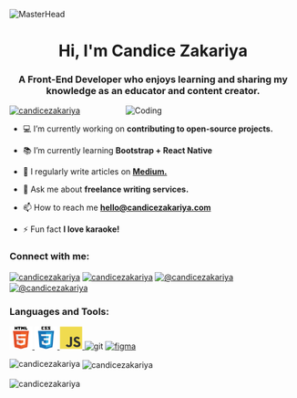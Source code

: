 ![MasterHead](https://candicezakariya.com/wp-content/uploads/2022/11/CANDICE-ZAKARIYA-1.png)
<h1 align="center">Hi, I'm Candice Zakariya</h1>
<h3 align="center">A Front-End Developer who enjoys learning and sharing my knowledge as an educator and content creator.</h3>

<img align="right" alt="Coding" width="400" src="https://media.giphy.com/media/NTqDdogPlDSCH6MUvW/giphy.gif"
  style="display: inline-block; margin: 0 auto; max-width: 300px">

<p align="left"> <a href="https://twitter.com/candicezakariya" target="blank"><img src="https://img.shields.io/twitter/follow/candicezakariya?logo=twitter&style=for-the-badge" alt="candicezakariya" /></a> </p>

- 💻 I’m currently working on **contributing to open-source projects.**

- 📚 I’m currently learning **Bootstrap + React Native**

- 📝 I regularly write articles on [**Medium.**](https://medium.com/@candicezakariya)

- 💬 Ask me about **freelance writing services.**

- 📫 How to reach me **hello@candicezakariya.com**

- ⚡ Fun fact **I love karaoke!**

<h3 align="left">Connect with me:</h3>
<p align="left">
<a href="https://twitter.com/candicezakariya" target="blank"><img align="center" src="https://raw.githubusercontent.com/rahuldkjain/github-profile-readme-generator/master/src/images/icons/Social/twitter.svg" alt="candicezakariya" height="30" width="40" /></a>
<a href="https://linkedin.com/in/candicezakariya" target="blank"><img align="center" src="https://raw.githubusercontent.com/rahuldkjain/github-profile-readme-generator/master/src/images/icons/Social/linked-in-alt.svg" alt="candicezakariya" height="30" width="40" /></a>
<a href="https://hashnode.com/@candicezakariya" target="blank"><img align="center" src="https://raw.githubusercontent.com/rahuldkjain/github-profile-readme-generator/master/src/images/icons/Social/hashnode.svg" alt="@candicezakariya" height="30" width="40" /></a>
<a href="https://medium.com/@candicezakariya" target="blank"><img align="center" src="https://raw.githubusercontent.com/rahuldkjain/github-profile-readme-generator/master/src/images/icons/Social/medium.svg" alt="@candicezakariya" height="30" width="40" /></a>
</p>

<h3 align="left">Languages and Tools:</h3>
<p align="left"> <a href="https://www.w3.org/html/" target="_blank" rel="noreferrer"> <img src="https://raw.githubusercontent.com/devicons/devicon/master/icons/html5/html5-original-wordmark.svg" alt="html5" width="40" height="40"/> </a> <a href="https://www.w3schools.com/css/" target="_blank" rel="noreferrer"> <img src="https://raw.githubusercontent.com/devicons/devicon/master/icons/css3/css3-original-wordmark.svg" alt="css3" width="40" height="40"/> </a> <a href="https://git-scm.com/" target="_blank" rel="noreferrer"> <a href="https://developer.mozilla.org/en-US/docs/Web/JavaScript" target="_blank" rel="noreferrer"> <img src="https://raw.githubusercontent.com/devicons/devicon/master/icons/javascript/javascript-original.svg" alt="javascript" width="40" height="40"/> </a> <img src="https://www.vectorlogo.zone/logos/git-scm/git-scm-icon.svg" alt="git" width="40" height="40"/> </a> <a href="https://www.figma.com/" target="_blank" rel="noreferrer"> <img src="https://www.vectorlogo.zone/logos/figma/figma-icon.svg" alt="figma" width="40" height="40"/> </a>  </p>

<p><img align="left" src="https://github-readme-stats.vercel.app/api/top-langs?username=candicezakariya&show_icons=true&locale=en&layout=compact" alt="candicezakariya" /></p>

<p>&nbsp;<img align="center" src="https://github-readme-stats.vercel.app/api?username=candicezakariya&show_icons=true&locale=en" alt="candicezakariya" /></p>

<p><img align="center" src="https://github-readme-streak-stats.herokuapp.com/?user=candicezakariya&" alt="candicezakariya" /></p>
